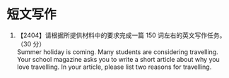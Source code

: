 # 短文写作

1. 【2404】请根据所提供材料中的要求完成一篇 150 词左右的英文写作任务。（30 分）  
   Summer holiday is coming. Many students are considering travelling.
   Your school magazine asks you to write a short article about why you love travelling. In your article, please list two reasons for travelling.
